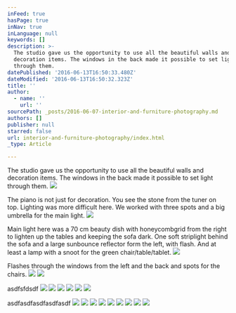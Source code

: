 ```yaml
---
inFeed: true
hasPage: true
inNav: true
inLanguage: null
keywords: []
description: >-
  The studio gave us the opportunity to use all the beautiful walls and
  decoration items. The windows in the back made it possible to set light
  through them.
datePublished: '2016-06-13T16:50:33.480Z'
dateModified: '2016-06-13T16:50:32.323Z'
title: ''
author:
  - name: ''
    url: ''
sourcePath: _posts/2016-06-07-interior-and-furniture-photography.md
authors: []
publisher: null
starred: false
url: interior-and-furniture-photography/index.html
_type: Article

---
```

The studio gave us the opportunity to use all the beautiful walls and decoration items. The windows in the back made it possible to set light through them.
![](https://s3-us-west-2.amazonaws.com/the-grid-img/p/038c4b8d0b4843243234c7302da339fe17a6477b.jpg)

The piano is not just for decoration. You see the stone from the tuner on top. Lighting was more difficult here. We worked with three spots and a big umbrella for the main light.
![](https://the-grid-user-content.s3-us-west-2.amazonaws.com/c4d7a239-04c3-49fc-a95e-25d0786a8ddb.jpg)

Main light here was a 70 cm beauty dish with honeycombgrid from the right to lighten up the tables and keeping the sofa dark. One soft striplight behind the sofa and a large sunbounce reflector form the left, with flash. And at least a lamp with a snoot for the green chair/table/tablet.
![](https://the-grid-user-content.s3-us-west-2.amazonaws.com/5a3e5a04-4093-4415-9bbd-d1e665c32685.jpg)

Flashes through the windows from the left and the back and spots for the chairs.
![](https://the-grid-user-content.s3-us-west-2.amazonaws.com/e5b3ecc0-e33f-421a-8224-c31fd67e13af.jpg)
![](https://the-grid-user-content.s3-us-west-2.amazonaws.com/2bd3de6e-d2e3-470b-996e-1e2be941557d.jpg)

asdfsfdsdf
![](https://the-grid-user-content.s3-us-west-2.amazonaws.com/b6e62f06-7201-4842-b40b-e9fe02416374.jpg)
![](https://the-grid-user-content.s3-us-west-2.amazonaws.com/83ce9bdf-6a24-42d0-93fa-779848f4e467.jpg)
![](https://the-grid-user-content.s3-us-west-2.amazonaws.com/0e73d2fb-57d9-489e-93e6-a68b350a3792.jpg)
![](https://the-grid-user-content.s3-us-west-2.amazonaws.com/661eeb3c-044e-4cfd-b1e3-5d019459d24a.jpg)
![](https://the-grid-user-content.s3-us-west-2.amazonaws.com/f781bf21-04f9-4d0f-b527-984609a0291a.jpg)
![](https://the-grid-user-content.s3-us-west-2.amazonaws.com/f8467a7e-be47-4356-9164-b1db8f8757f1.jpg)

asdfasdfasdfasdfasdf
![](https://the-grid-user-content.s3-us-west-2.amazonaws.com/c182e3a3-41f5-48c4-bc80-ba93971eb2dd.jpg)
![](https://the-grid-user-content.s3-us-west-2.amazonaws.com/de2b4f1b-2d2d-4c52-9b87-f7b9cbd0ef66.jpg)
![](https://the-grid-user-content.s3-us-west-2.amazonaws.com/df0213b7-6ab8-4153-9742-d9f7cb00c162.jpg)
![](https://the-grid-user-content.s3-us-west-2.amazonaws.com/37fe64d5-eb85-49d2-8877-bd6add6b91ea.jpg)
![](https://the-grid-user-content.s3-us-west-2.amazonaws.com/e09809d8-ef91-4539-b655-6b07f60864ce.jpg)
![](https://the-grid-user-content.s3-us-west-2.amazonaws.com/2cc958f9-982f-4a84-8cd6-e7300f4b637c.jpg)
![](https://the-grid-user-content.s3-us-west-2.amazonaws.com/44d94c1a-7fda-4308-8bf8-4a3ba0a3154e.jpg)
![](https://the-grid-user-content.s3-us-west-2.amazonaws.com/f4a3adc7-45ec-487e-9d11-d2edfdbd0cdd.jpg)
![](https://the-grid-user-content.s3-us-west-2.amazonaws.com/11c1ba00-dd49-46c8-ba94-659ab2de4877.jpg)